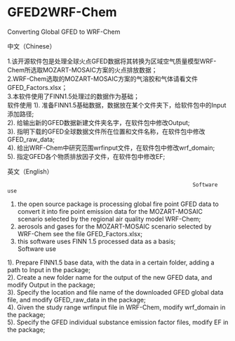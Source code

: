 # GFED2WRF-Chem
Converting Global GFED to WRF-Chem

中文（Chinese）


1.该开源软件包是处理全球火点GFED数据将其转换为区域空气质量模型WRF-Chem所选取MOZART-MOSAIC方案的火点排放数据；<br>
2.WRF-Chem选取的MOZART-MOSAIC方案的气溶胶和气体请看文件GFED_Factors.xlsx；<br>
3.本软件使用了FINN1.5处理过的数据作为基础；<br>
                                                             软件使用
1). 准备FINN1.5基础数据，数据放在某个文件夹下，给软件包中的Input添加路径;<br>
2). 给输出新的GFED数据新建文件夹名字，在软件包中修改Output;<br>
3). 指明下载的GFED全球数据文件所在位置和文件名称，在软件包中修改GFED_raw_data;<br>
4). 给出WRF-Chem中研究范围wrfinput文件，在软件包中修改wrf_domain;<br>
5). 指定GFED各个物质排放因子文件，在软件包中修改EF;<br>


英文（English）

                                                               Software use
1. the open source package is processing global fire point GFED data to convert it into fire point emission data for the MOZART-MOSAIC scenario selected by the regional air quality model WRF-Chem;<br>
2. aerosols and gases for the MOZART-MOSAIC scenario selected by WRF-Chem see the file GFED_Factors.xlsx;<br>
3. this software uses FINN 1.5 processed data as a basis;<br>
                                                             Software use

1). Prepare FINN1.5 base data, with the data in a certain folder, adding a path to Input in the package;<br>
2). Create a new folder name for the output of the new GFED data, and modify Output in the package;<br>
3). Specify the location and file name of the downloaded GFED global data file, and modify GFED_raw_data in the package;<br>
4). Given the study range wrfinput file in WRF-Chem, modify wrf_domain in the package;<br>
5). Specify the GFED individual substance emission factor files, modify EF in the package;<br>
